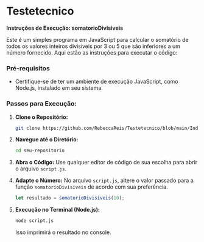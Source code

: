 # Testetecnico
**Instruções de Execução: somatorioDivisiveis**

Este é um simples programa em JavaScript para calcular o somatório de todos os valores inteiros divisíveis por 3 ou 5 que são inferiores a um número fornecido. Aqui estão as instruções para executar o código:

### Pré-requisitos

- Certifique-se de ter um ambiente de execução JavaScript, como Node.js, instalado em seu sistema.

### Passos para Execução:

1. **Clone o Repositório:**
   ```bash
   git clone https://github.com/RebeccaReis/Testetecnico/blob/main/Indice
   ```

2. **Navegue até o Diretório:**
   ```bash
   cd seu-repositorio
   ```

3. **Abra o Código:**
   Use qualquer editor de código de sua escolha para abrir o arquivo `script.js`.

4. **Adapte o Número:**
   No arquivo `script.js`, altere o valor passado para a função `somatorioDivisiveis` de acordo com sua preferência.
   ```javascript
   let resultado = somatorioDivisiveis(10);
   ```

5. **Execução no Terminal (Node.js):**
   ```bash
   node script.js
   ```
   Isso imprimirá o resultado no console.
